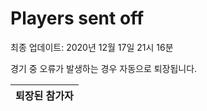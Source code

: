 # Players sent off
최종 업데이트: 2020년 12월 17일 21시 16분


경기 중 오류가 발생하는 경우 자동으로 퇴장됩니다.


| 퇴장된 참가자 |
|:---:|